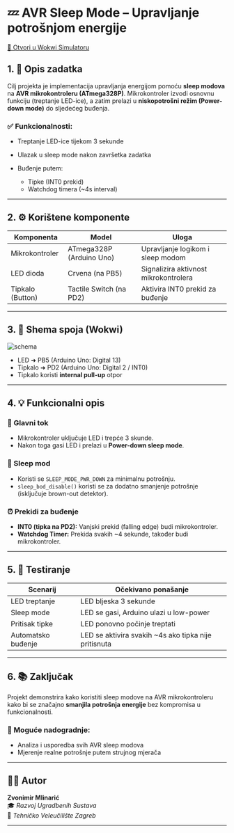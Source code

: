 # 💤 AVR Sleep Mode – Upravljanje potrošnjom energije

[🔗 Otvori u Wokwi Simulatoru](https://wokwi.com/projects/427759710054799361)

## 1. 📌 Opis zadatka

Cilj projekta je implementacija upravljanja energijom pomoću **sleep modova** na **AVR mikrokontroleru (ATmega328P)**. Mikrokontroler izvodi osnovnu funkciju (treptanje LED-ice), a zatim prelazi u **niskopotrošni režim (Power-down mode)** do sljedećeg buđenja.

### ✅ Funkcionalnosti:

- Treptanje LED-ice tijekom 3 sekunde
- Ulazak u sleep mode nakon završetka zadatka
- Buđenje putem:

  - Tipke (INT0 prekid)
  - Watchdog timera (~4s interval)

---

## 2. ⚙️ Korištene komponente

| Komponenta        | Model           | Uloga                                       |
|------------------|------------------|---------------------------------------------|
| Mikrokontroler    | ATmega328P (Arduino Uno) | Upravljanje logikom i sleep modom |
| LED dioda         | Crvena (na PB5) | Signalizira aktivnost mikrokontrolera      |
| Tipkalo (Button)  | Tactile Switch (na PD2) | Aktivira INT0 prekid za buđenje            |

---

## 3. 🔌 Shema spoja (Wokwi)

![schema](https://github.com/user-attachments/assets/a687a55e-d7ba-473f-9136-b7afde1cbf90)

- LED ➜ PB5 (Arduino Uno: Digital 13)  
- Tipkalo ➜ PD2 (Arduino Uno: Digital 2 / INT0)  
- Tipkalo koristi **internal pull-up** otpor

---

## 4. 💡 Funkcionalni opis

### 🔄 Glavni tok
- Mikrokontroler uključuje LED i trepće 3 skunde.
- Nakon toga gasi LED i prelazi u **Power-down sleep mode**.

### 🌙 Sleep mod
- Koristi se `SLEEP_MODE_PWR_DOWN` za minimalnu potrošnju.
- `sleep_bod_disable()` koristi se za dodatno smanjenje potrošnje (isključuje brown-out detektor).

### ⏰ Prekidi za buđenje
- **INT0 (tipka na PD2):** Vanjski prekid (falling edge) budi mikrokontroler.
- **Watchdog Timer:** Prekida svakih ~4 sekunde, također budi mikrokontroler.

---

## 5. 🧪 Testiranje

| Scenarij | Očekivano ponašanje |
|----------|----------------------|
| LED treptanje | LED bljeska 3 sekunde |
| Sleep mode | LED se gasi, Arduino ulazi u low-power |
| Pritisak tipke | LED ponovno počinje treptati |
| Automatsko buđenje | LED se aktivira svakih ~4s ako tipka nije pritisnuta |

---

## 6. 📚 Zaključak

Projekt demonstrira kako koristiti sleep modove na AVR mikrokontroleru kako bi se značajno **smanjila potrošnja energije** bez kompromisa u funkcionalnosti.

### 🔧 Moguće nadogradnje:
- Analiza i usporedba svih AVR sleep modova
- Mjerenje realne potrošnje putem strujnog mjerača

---

## 👨‍💻 Autor

**Zvonimir Mlinarić**  
🎓 *Razvoj Ugradbenih Sustava*  
🏫 *Tehničko Veleučilište Zagreb*

---


